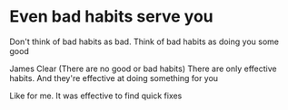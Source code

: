 # Even bad habits serve you 

Don't think of bad habits as bad.
Think of bad habits as doing you some good

James Clear
(There are no good or bad habits)
There are only effective habits.
And they're effective at doing something for you

Like for me. 
It was effective to find quick fixes